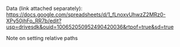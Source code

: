 Data (link attached separately): https://docs.google.com/spreadsheets/d/1_fLnoxvUhwzZ2MRz0-XPy50jhFo_RR7b/edit?usp=drivesdk&ouid=100652050952490420036&rtpof=true&sd=true

Note on setting relative paths
